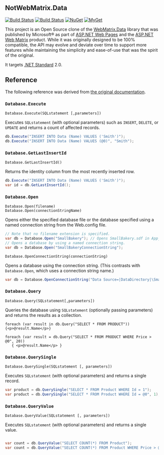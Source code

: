 ## NotWebMatrix.Data

[![Build Status][win-build-badge]][win-builds]
[![Build Status][nix-build-badge]][nix-builds]
[![NuGet][nuget-badge]][nuget-pkg]
[![MyGet][myget-badge]][edge-pkgs]

This project is an Open Source clone of the [WebMatrix.Data][ms-wmd] library
that was published by Microsoft&reg; as part of [ASP.NET Web
Pages][aspnet-wp] and the [ASP.NET Web Matrix][aspnet-wm] product. While it
was originally designed to be 100% compatible, the API may evolve and deviate
over time to support more features while maintaining the simplicity and
ease-of-use that was the spirit of the original.

It targets [.NET Standard][netstd] 2.0.


## Reference

The following reference was derived from [the original
documentation][orig-ref-doc].

### `Database.Execute`

    Database.Execute(SQLstatement [,parameters])

Executes `SQLstatement` (with optional parameters) such as `INSERT`,
`DELETE`, or `UPDATE` and returns a count of affected records.

```c#
db.Execute("INSERT INTO Data (Name) VALUES ('Smith')");
db.Execute("INSERT INTO Data (Name) VALUES (@0)", "Smith");
```

### `Database.GetLastInsertId`

    Database.GetLastInsertId()

Returns the identity column from the most recently inserted row.

```c#
db.Execute("INSERT INTO Data (Name) VALUES ('Smith')");
var id = db.GetLastInsertId();
```

### `Database.Open`

    Database.Open(filename)
    Database.Open(connectionStringName)

Opens either the specified database file or the database specified using a
named connection string from the Web.config file.

```c#
// Note that no filename extension is specified.
var db = Database.Open("SmallBakery"); // Opens SmallBakery.sdf in App_Data
// Opens a database by using a named connection string.
var db = Database.Open("SmallBakeryConnectionString");
```

    Database.OpenConnectionString(connectionString)

Opens a database using the connection string. (This contrasts with
`Database.Open`, which uses a connection string name.)

```c#
var db = Database.OpenConnectionString("Data Source=|DataDirectory|\SmallBakery.sdf");
```

### `Database.Query`

    Database.Query(SQLstatement[,parameters])

Queries the database using `SQLstatement` (optionally passing parameters)
and returns the results as a collection.

```
foreach (var result in db.Query("SELECT * FROM PRODUCT")) {<p>@result.Name</p>}

foreach (var result = db.Query("SELECT * FROM PRODUCT WHERE Price > @0", 20))
   { <p>@result.Name</p> }
```

### `Database.QuerySingle`

    Database.QuerySingle(SQLstatement [, parameters])

Executes `SQLstatement` (with optional parameters) and returns a single
record.

```c#
var product = db.QuerySingle("SELECT * FROM Product WHERE Id = 1");
var product = db.QuerySingle("SELECT * FROM Product WHERE Id = @0", 1);
```

### `Database.QueryValue`

    Database.QueryValue(SQLstatement [, parameters])

Executes `SQLstatement` (with optional parameters) and returns a single value.

```c#

var count = db.QueryValue("SELECT COUNT(*) FROM Product");
var count = db.QueryValue("SELECT COUNT(*) FROM Product WHERE Price > @0", 20);
```


[win-build-badge]: https://img.shields.io/appveyor/ci/raboof/notwebmatrix-data/master.svg?label=windows
[win-builds]: https://ci.appveyor.com/project/raboof/notwebmatrix-data
[nix-build-badge]: https://img.shields.io/travis/atifaziz/NotWebMatrix.Data/master.svg?label=linux
[nix-builds]: https://travis-ci.org/atifaziz/NotWebMatrix.Data
[myget-badge]: https://img.shields.io/myget/raboof/vpre/NotWebMatrix.Data.svg?label=myget
[edge-pkgs]: https://www.myget.org/feed/raboof/package/nuget/NotWebMatrix.Data
[nuget-badge]: https://img.shields.io/nuget/v/NotWebMatrix.Data.svg
[nuget-pkg]: https://www.nuget.org/packages/NotWebMatrix.Data

[ms-wmd]: https://docs.microsoft.com/en-us/aspnet/web-pages/overview/api-reference/asp-net-web-pages-api-reference#data
[aspnet-wp]: https://docs.microsoft.com/en-us/aspnet/web-pages/
[aspnet-wm]: https://en.wikipedia.org/wiki/ASP.NET_Web_Matrix
[netstd]: https://docs.microsoft.com/en-us/dotnet/standard/net-standard
[orig-ref-doc]: https://github.com/aspnet/Docs/blob/d157e2ec7a373f9cd7df9dc0d2e360fa018bc1b1/aspnet/web-pages/overview/api-reference/asp-net-web-pages-api-reference.md#data
